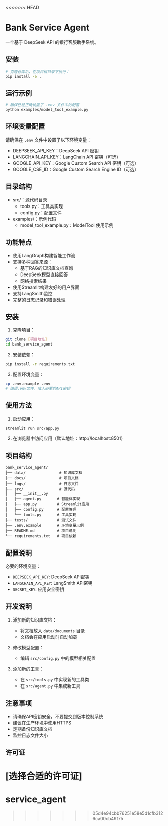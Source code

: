 <<<<<<< HEAD
# Bank Service Agent

一个基于 DeepSeek API 的银行客服助手系统。

## 安装

```bash
# 克隆仓库后，在项目根目录下执行：
pip install -e .
```

## 运行示例

```bash
# 确保已经正确设置了 .env 文件中的配置
python examples/model_tool_example.py
```

## 环境变量配置

请确保在 `.env` 文件中设置了以下环境变量：

- DEEPSEEK_API_KEY：DeepSeek API 密钥
- LANGCHAIN_API_KEY：LangChain API 密钥（可选）
- GOOGLE_API_KEY：Google Custom Search API 密钥（可选）
- GOOGLE_CSE_ID：Google Custom Search Engine ID（可选）

## 目录结构

- src/：源代码目录
  - tools.py：工具类实现
  - config.py：配置文件
- examples/：示例代码
  - model_tool_example.py：ModelTool 使用示例

## 功能特点

- 使用LangGraph构建智能工作流
- 支持多种回答来源：
  - 基于RAG的知识库文档查询
  - DeepSeek模型直接回答
  - 网络搜索结果
- 使用Streamlit构建友好的用户界面
- 支持LangSmith监控
- 完整的日志记录和错误处理

## 安装

1. 克隆项目：
```bash
git clone [项目地址]
cd bank_service_agent
```

2. 安装依赖：
```bash
pip install -r requirements.txt
```

3. 配置环境变量：
```bash
cp .env.example .env
# 编辑.env文件，填入必要的API密钥
```

## 使用方法

1. 启动应用：
```bash
streamlit run src/app.py
```

2. 在浏览器中访问应用（默认地址：http://localhost:8501）

## 项目结构

```
bank_service_agent/
├── data/               # 知识库文档
├── docs/               # 项目文档
├── logs/               # 日志文件
├── src/                # 源代码
│   ├── __init__.py
│   ├── agent.py       # 智能体实现
│   ├── app.py         # Streamlit应用
│   ├── config.py      # 配置管理
│   └── tools.py       # 工具实现
├── tests/             # 测试文件
├── .env.example       # 环境变量示例
├── README.md          # 项目说明
└── requirements.txt   # 项目依赖
```

## 配置说明

必要的环境变量：
- `DEEPSEEK_API_KEY`: DeepSeek API密钥
- `LANGCHAIN_API_KEY`: LangSmith API密钥
- `SECRET_KEY`: 应用安全密钥

## 开发说明

1. 添加新的知识库文档：
   - 将文档放入 `data/documents` 目录
   - 文档会在应用启动时自动加载

2. 修改模型配置：
   - 编辑 `src/config.py` 中的模型相关配置

3. 添加新的工具：
   - 在 `src/tools.py` 中实现新的工具类
   - 在 `src/agent.py` 中集成新工具

## 注意事项

- 请确保API密钥安全，不要提交到版本控制系统
- 建议在生产环境中使用HTTPS
- 定期备份知识库文档
- 监控日志文件大小

## 许可证

[选择合适的许可证] 
=======
# service_agent
>>>>>>> 05d4e94cbb76251e58e5d1cfb3126ca00cb49f75

